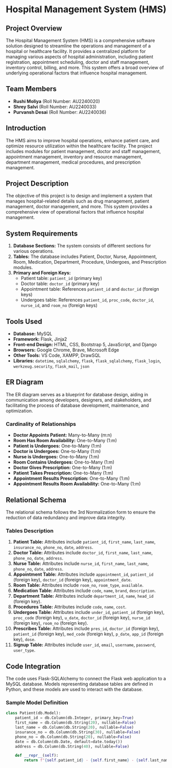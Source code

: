 # Hospital Management System (HMS)

## Project Overview

The Hospital Management System (HMS) is a comprehensive software solution designed to streamline the operations and management of a hospital or healthcare facility. It provides a centralized platform for managing various aspects of hospital administration, including patient registration, appointment scheduling, doctor and staff management, inventory control, billing, and more. This system offers a broad overview of underlying operational factors that influence hospital management.

## Team Members

- **Rushi Moliya** (Roll Number: AU2240020)
- **Shrey Salvi** (Roll Number: AU2240033)
- **Purvansh Desai** (Roll Number: AU2240036)

## Introduction

The HMS aims to improve hospital operations, enhance patient care, and optimize resource utilization within the healthcare facility. The project includes modules for patient management, doctor and staff management, appointment management, inventory and resource management, department management, medical procedures, and prescription management.

## Project Description

The objective of this project is to design and implement a system that manages hospital-related details such as drug management, patient management, doctor management, and more. This system provides a comprehensive view of operational factors that influence hospital management.

## System Requirements

1. **Database Sections:** The system consists of different sections for various operations.
2. **Tables:** The database includes Patient, Doctor, Nurse, Appointment, Room, Medication, Department, Procedure, Undergoes, and Prescription modules.
3. **Primary and Foreign Keys:** 
   - Patient table: `patient_id` (primary key)
   - Doctor table: `doctor_id` (primary key)
   - Appointment table: References `patient_id` and `doctor_id` (foreign keys)
   - Undergoes table: References `patient_id`, `proc_code`, `doctor_id`, `nurse_id`, and `room_no` (foreign keys)

## Tools Used

- **Database:** MySQL
- **Framework:** Flask, Jinja2
- **Front-end Design:** HTML, CSS, Bootstrap 5, JavaScript, and Django
- **Browsers:** Google Chrome, Brave, Microsoft Edge
- **Other Tools:** VS Code, XAMPP, DrawSQL
- **Libraries:** `datetime`, `sqlalchemy`, `flask`, `flask_sqlalchemy`, `flask_login`, `werkzeug.security`, `flask_mail`, `json`

## ER Diagram

The ER diagram serves as a blueprint for database design, aiding in communication among developers, designers, and stakeholders, and facilitating the process of database development, maintenance, and optimization.

### Cardinality of Relationships

- **Doctor Appoints Patient:** Many-to-Many (m:n)
- **Room Has Room Availability:** One-to-Many (1:m)
- **Patient is Undergoes:** One-to-Many (1:m)
- **Doctor is Undergoes:** One-to-Many (1:m)
- **Nurse is Undergoes:** One-to-Many (1:m)
- **Room Contains Undergoes:** One-to-Many (1:m)
- **Doctor Gives Prescription:** One-to-Many (1:m)
- **Patient Takes Prescription:** One-to-Many (1:m)
- **Appointment Results Prescription:** One-to-Many (1:m)
- **Appointment Results Room Availability:** One-to-Many (1:m)

## Relational Schema

The relational schema follows the 3rd Normalization form to ensure the reduction of data redundancy and improve data integrity.

### Tables Description

1. **Patient Table:** Attributes include `patient_id`, `first_name`, `last_name`, `insurance_no`, `phone_no`, `date`, `address`.
2. **Doctor Table:** Attributes include `doctor_id`, `first_name`, `last_name`, `phone_no`, `date`, `address`.
3. **Nurse Table:** Attributes include `nurse_id`, `first_name`, `last_name`, `phone_no`, `date`, `address`.
4. **Appointment Table:** Attributes include `appointment_id`, `patient_id` (foreign key), `doctor_id` (foreign key), `appointment_date`.
5. **Room Table:** Attributes include `room_no`, `room_type`, `available`.
6. **Medication Table:** Attributes include `code`, `name`, `brand`, `description`.
7. **Department Table:** Attributes include `department_id`, `name`, `head_id` (foreign key).
8. **Procedures Table:** Attributes include `code`, `name`, `cost`.
9. **Undergoes Table:** Attributes include `under_id`, `patient_id` (foreign key), `proc_code` (foreign key), `u_date`, `doctor_id` (foreign key), `nurse_id` (foreign key), `room_no` (foreign key).
10. **Prescribes Table:** Attributes include `pres_id`, `doctor_id` (foreign key), `patient_id` (foreign key), `med_code` (foreign key), `p_date`, `app_id` (foreign key), `dose`.
11. **Signup Table:** Attributes include `user_id`, `email`, `username`, `password`, `user_type`.

## Code Integration

The code uses Flask-SQLAlchemy to connect the Flask web application to a MySQL database. Models representing database tables are defined in Python, and these models are used to interact with the database.

### Sample Model Definition

```python
class Patient(db.Model):
    patient_id = db.Column(db.Integer, primary_key=True)
    first_name = db.Column(db.String(20), nullable=False)
    last_name = db.Column(db.String(20), nullable=False)
    insurance_no = db.Column(db.String(30), nullable=False)
    phone_no = db.Column(db.String(20), nullable=False)
    date = db.Column(db.Date, default=date.today())
    address = db.Column(db.String(40), nullable=False)

    def __repr__(self):
        return f"{self.patient_id} - {self.first_name} - {self.last_name} - {self.insurance_no} - {self.phone_no} - {self.date} - {self.address}"

